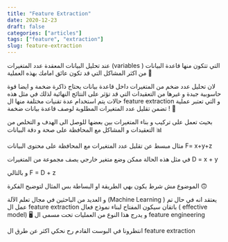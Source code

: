 ```yaml
---
title: "Feature Extraction"
date: 2020-12-23
draft: false
categories: ["articles"]
tags: ["feature", "extraction"]
slug: feature-extraction
---
```



عند تحليل البيانات المعقدة عدد المتغيرات (variables ) التي تتكون منها قاعدة البيانات من اكثر المشاكل التي قد تكون عائق امامك بهذه العملية 🧮

لان تحليل عدد ضخم من المتغيرات داخل قاعدة بيانات يحتاج ذاكرة ضخمة و ايضا قوة حاسوبية جيدة و غيرها من التعقيدات التي قد تؤثر على النتائج النهائية
لذلك في مثل هذه حالات يتم استخدام عدة تقنيات مختلفة منها ال feature extraction
و التي تعتبر عملية تضمن تقليل عدد المتغيرات المطلوبة لوصف قاعدة بيانات ضخمة ! 🤨

بحيث تعمل على تركيب و بناء المتغيرات بين بعضها للوصل الى الهدف و التخلص من التعقيدات و المشاكل مع المحافظة على صحة و دقة البيانات 📊

مثال مبسط عن تقليل عدد المتغيرات مع المحافظة على محتوى البيانات
F= x+y+z

في مثل هذه الحالة ممكن وضع متغير خارجي يصف مجموعة من المتغيرات
D = x + y

و بالتالي
F = D + z

الموضوع مش شرط يكون بهي الطريقة او البساطة بس المثال لتوضيح الفكرة 🙃

و العديد من الباحثين في مجال تعلم الآلة (Machine Learning ) يعتقد انه في حال تم عمل ال feature extraction باتقان سيكون المفتاح لبناء نموذج فعال ( effective model) 🖥
و يدرج هذا النوع من العمليات تحت مسمى ال feature engineering

انتظرونا في البوست القادم رح نحكي اكثر عن طرق ال feature extraction


